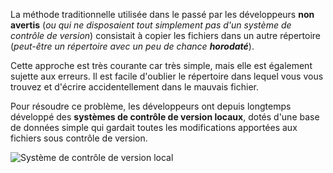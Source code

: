 La méthode traditionnelle utilisée dans le passé par les développeurs
**non avertis** (_ou qui ne disposaient tout simplement pas d'un système de
contrôle de version_) consistait à copier les fichiers dans un autre répertoire
(_peut-être un répertoire avec un peu de chance **horodaté**_).

Cette approche est très courante car très simple, mais elle est également sujette
aux erreurs. Il est facile d'oublier le répertoire dans lequel vous vous trouvez
et d'écrire accidentellement dans le mauvais fichier.

Pour résoudre ce problème, les développeurs ont depuis longtemps développé des
**systèmes de contrôle de version locaux**, dotés d'une base de données simple
qui gardait toutes les modifications apportées aux fichiers sous contrôle de
version.

![Système de contrôle de version local](/devopsteam/courses/git/git_formation__part1/assets/local-vcs.png)
